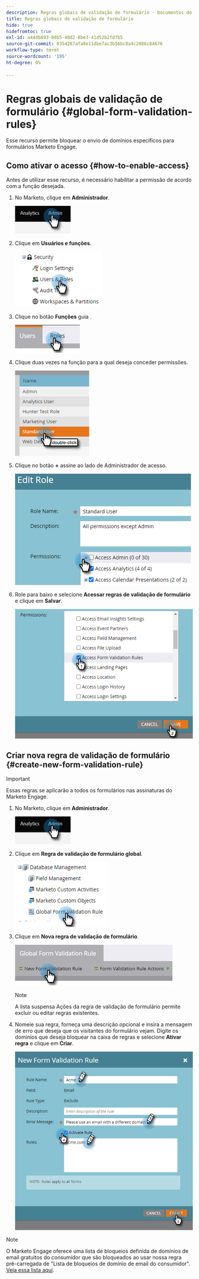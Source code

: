 ```yaml
---
description: Regras globais de validação de formulário - Documentos do Marketo - Documentação do produto
title: Regras globais de validação de formulário
hide: true
hidefromtoc: true
exl-id: a44db893-00b5-40d2-8be3-41d52b2fd7b5
source-git-commit: 0354267afa8e11dbe7ac3b56bc8a4c2886c84676
workflow-type: tm+mt
source-wordcount: '195'
ht-degree: 0%

---
```


# Regras globais de validação de formulário {#global-form-validation-rules}

Esse recurso permite bloquear o envio de domínios específicos para formulários Marketo Engage.

## Como ativar o acesso {#how-to-enable-access}

Antes de utilizar esse recurso, é necessário habilitar a permissão de acordo com a função desejada.

1. No Marketo, clique em **Administrador**.

   ![](assets/global-form-validation-rules-1.png)

1. Clique em **Usuários e funções**.

   ![](assets/global-form-validation-rules-2.png)

1. Clique no botão **Funções** guia .

   ![](assets/global-form-validation-rules-3.png)

1. Clique duas vezes na função para a qual deseja conceder permissões.

   ![](assets/global-form-validation-rules-4.png)

1. Clique no botão **+** assine ao lado de Administrador de acesso.

   ![](assets/global-form-validation-rules-5.png)

1. Role para baixo e selecione **Acessar regras de validação de formulário** e clique em **Salvar**.

   ![](assets/global-form-validation-rules-6.png)

## Criar nova regra de validação de formulário {#create-new-form-validation-rule}

>[!IMPORTANT]
>
>Essas regras se aplicarão a todos os formulários nas assinaturas do Marketo Engage.

1. No Marketo, clique em **Administrador**.

   ![](assets/global-form-validation-rules-7.png)

1. Clique em **Regra de validação de formulário global**.

   ![](assets/global-form-validation-rules-8.png)

1. Clique em **Nova regra de validação de formulário**.

   ![](assets/global-form-validation-rules-9.png)

   >[!NOTE]
   >
   >A lista suspensa Ações da regra de validação de formulário permite excluir ou editar regras existentes.

1. Nomeie sua regra, forneça uma descrição opcional e insira a mensagem de erro que deseja que os visitantes do formulário vejam. Digite os domínios que deseja bloquear na caixa de regras e selecione **Ativar regra** e clique em **Criar**.

   ![](assets/global-form-validation-rules-10.png)

>[!NOTE]
>
>O Marketo Engage oferece uma lista de bloqueios definida de domínios de email gratuitos do consumidor que são bloqueados ao usar nossa regra pré-carregada de &quot;Lista de bloqueios de domínio de email do consumidor&quot;. [Veja essa lista aqui](/help/marketo/product-docs/administration/settings/assets/freemaildomains.csv).
